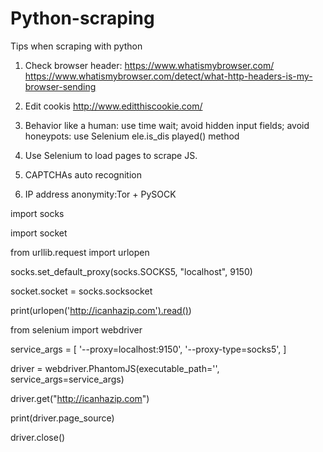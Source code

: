 # Python-scraping
Tips when scraping with python

1. Check browser header: 
 https://www.whatismybrowser.com/
 https://www.whatismybrowser.com/detect/what-http-headers-is-my-browser-sending
 
2. Edit cookis
 http://www.editthiscookie.com/
 
3. Behavior like a human: use time wait; avoid hidden input fields; avoid honeypots: use Selenium ele.is_dis
played() method

4. Use Selenium to load pages to scrape JS.

5. CAPTCHAs auto recognition

6. IP address anonymity:Tor + PySOCK

import socks

import socket 

from urllib.request import urlopen

socks.set_default_proxy(socks.SOCKS5, "localhost", 9150)

socket.socket = socks.socksocket

print(urlopen('http://icanhazip.com').read())


from selenium import webdriver

service_args = [ '--proxy=localhost:9150', '--proxy-type=socks5', ]

driver = webdriver.PhantomJS(executable_path='<path to PhantomJS>', service_args=service_args)
 
driver.get("http://icanhazip.com")

print(driver.page_source)

driver.close()
